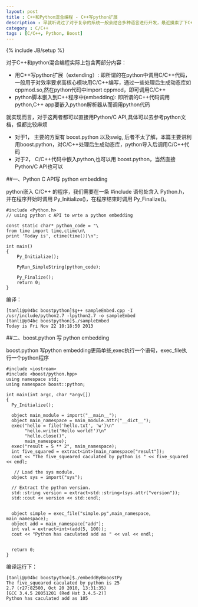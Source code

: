```yaml
---
layout: post
title : C++和Python混合编程 - C++写python扩展
description : 早就听说过了对于复杂的系统一般会结合多种语言进行开发，最近摸索了下C++和Python混合编程，在此总结一下，做为笔记。 
category : C/C++
tags : [C/C++, Python, Boost]
---
```

{% include JB/setup %}

对于C++和python混合编程实际上包含两部分内容：
* 用C++写python扩展（extending）: 即所谓的在python中调用C/C++代码，一般用于对效率要求高核心模块用C/C++编写，通过一些处理后生成动态库如cppmod.so,然在python代码中import cppmod，即可调用C/C++
* python脚本嵌入到C++程序中(embedding): 即所谓的C++代码调用python,C++ app要嵌入python解析器从而调用python代码

就实现而言，对于这两者都可以直接用Python/C API,具体可以去参考python文档，但都比较麻烦

* 对于1， 主要的方案有 boost.python 以及swig, 后者不太了解，本篇主要讲利用boost.python，对C/C++处理后生成动态库，python导入后调用C/C++代码
* 对于2， C/C++代码中嵌入python,也可以用 boost.python，当然直接 Python/C API也可以


##一、Python C API写 python embedding

python嵌入 C/C++ 的程序，我们需要在一条 #include 语句处含入 Python.h，并在程序开始时调用 Py_Initialize()，在程序结束时调用 Py_Finalize()。

    #include <Python.h>
    // using python c API to wrte a python embedding

    const static char* python_code = "\
    from time import time,ctime\n\
    print 'Today is', ctime(time())\n";

    int main()
    {  
        Py_Initialize();
       
        PyRun_SimpleString(python_code);
       
        Py_Finalize();
        return 0;
    }

编译：

    [tanli@p04bc boostpython]$g++ sampleEmbed.cpp -I /usr/include/python2.7 -lpython2.7 -o sampleEmbed
    [tanli@p04bc boostpython]$./sampleEmbed
    Today is Fri Nov 22 10:18:50 2013

##二、boost.python 写 python embedding

boost.python 写python embedding更简单些,exec执行一个语句，exec_file执行一个python程序

    #include <iostream>
    #include <boost/python.hpp>
    using namespace std;
    using namespace boost::python;

    int main(int argc, char *argv[])
    {
      Py_Initialize();

      object main_module = import("__main__");
      object main_namespace = main_module.attr("__dict__");
      exec("hello = file('hello.txt', 'w')\n"
           "hello.write('Hello world!')\n"
           "hello.close()",
           main_namespace);
      exec("result = 5 ** 2", main_namespace);
      int five_squared = extract<int>(main_namespace["result"]);
      cout << "The five_squeared caculated by python is " << five_squared << endl;

       // Load the sys module.
      object sys = import("sys");

      // Extract the python version.
      std::string version = extract<std::string>(sys.attr("version"));
      std::cout << version << std::endl;


      object simple = exec_file("simple.py",main_namespace, main_namespace);
      object add = main_namespace["add"];
      int val = extract<int>(add(5, 100));
      cout << "Python has caculated add as " << val << endl;


      return 0;
    }

编译运行下：

    [tanli@p04bc boostpython]$./embeddByBooostPy
    The five_squeared caculated by python is 25
    2.7 (r27:82500, Oct 20 2010, 13:31:35)
    [GCC 3.4.5 20051201 (Red Hat 3.4.5-2)]
    Python has caculated add as 105

